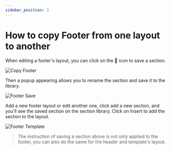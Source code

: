 ```yaml
---
sidebar_position: 3
---
```

# How to copy Footer from one layout to another

When editing a footer's layout, you can click on the 💾 icon to save a section.


![Copy Footer](./img/footer-copy.avif)

Then a popup appearing allows you to rename the section and save it to the library.

![Footer Save](./img/footer-save.avif)

Add a new footer layout or edit another one, click add a new section, and you'll see the saved section on the section library. Click on Insert to add the section to the layout. 

![Footer Template](./img/footer-template.avif)

> The instruction of saving a section above is not only applied to the footer, you can also do the same for the header and template's layout. 

